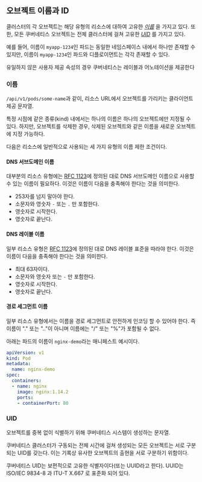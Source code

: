 ## 오브젝트 이름과 ID

클러스터의 각 오브젝트는 해당 유형의 리소스에 대하여 고유한 [*이름*](#이름) 을 가지고 있다. 또한, 모든 쿠버네티스 오브젝트는 전체 클러스터에 걸쳐 고유한 [*UID*](#uid) 를 가지고 있다.

예를 들어, 이름이 `myapp-1234`인 파드는 동일한 네임스페이스 내에서 하나만 존재할 수 있지만, 이름이 `myapp-1234`인 파드와 디플로이먼트는 각각 존재할 수 있다.

유일하지 않은 사용자 제공 속성의 경우 쿠버네티스는 레이블과 어노테이션을 제공한다

### 이름

`/api/v1/pods/some-name`과 같이, 리소스 URL에서 오브젝트를 가리키는 클라이언트 제공 문자열.

특정 시점에 같은 종류(kind) 내에서는 하나의 이름은 하나의 오브젝트에만 지정될 수 있다. 하지만, 오브젝트를 삭제한 경우, 삭제된 오브젝트와 같은 이름을 새로운 오브젝트에 지정 가능하다.

다음은 리소스에 일반적으로 사용되는 세 가지 유형의 이름 제한 조건이다.

#### DNS 서브도메인 이름

대부분의 리소스 유형에는 [RFC 1123](https://tools.ietf.org/html/rfc1123)에 정의된 대로 DNS 서브도메인 이름으로 사용할 수 있는 이름이 필요하다. 이것은 이름이 다음을 충족해야 한다는 것을 의미한다.

- 253자를 넘지 말아야 한다.
- 소문자와 영숫자 `-` 또는 `.` 만 포함한다.
- 영숫자로 시작한다.
- 영숫자로 끝난다.

#### DNS 레이블 이름

일부 리소스 유형은 [RFC 1123](https://tools.ietf.org/html/rfc1123)에 정의된 대로 DNS 레이블 표준을 따라야 한다. 이것은 이름이 다음을 충족해야 한다는 것을 의미한다.

- 최대 63자이다.
- 소문자와 영숫자 또는 `-` 만 포함한다.
- 영숫자로 시작한다.
- 영숫자로 끝난다.

#### 경로 세그먼트 이름

일부 리소스 유형에서는 이름을 경로 세그먼트로 안전하게 인코딩 할 수 있어야 한다. 즉 이름이 "." 또는 ".."이 아니며 이름에는 "/" 또는 "%"가 포함될 수 없다.

아래는 파드의 이름이 `nginx-demo`라는 매니페스트 예시이다.

```yaml
apiVersion: v1
kind: Pod
metadata:
  name: nginx-demo
spec:
  containers:
  - name: nginx
    image: nginx:1.14.2
    ports:
    - containerPort: 80
```

### UID

오브젝트를 중복 없이 식별하기 위해 쿠버네티스 시스템이 생성하는 문자열.

쿠버네티스 클러스터가 구동되는 전체 시간에 걸쳐 생성되는 모든 오브젝트는 서로 구분되는 UID를 갖는다. 이는 기록상 유사한 오브젝트의 출현을 서로 구분하기 위함이다.

쿠버네티스 UID는 보편적으로 고유한 식별자이다(또는 UUID라고 한다). UUID는 ISO/IEC 9834-8 과 ITU-T X.667 로 표준화 되어 있다.